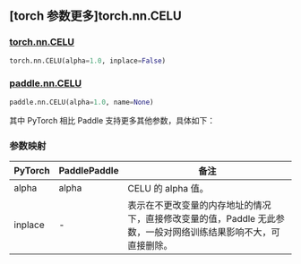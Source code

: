 ## [torch 参数更多]torch.nn.CELU

### [torch.nn.CELU](https://pytorch.org/docs/stable/generated/torch.nn.CELU.html#torch.nn.CELU)

```python
torch.nn.CELU(alpha=1.0, inplace=False)
```

### [paddle.nn.CELU](https://www.paddlepaddle.org.cn/documentation/docs/zh/api/paddle/nn/CELU_cn.html)

```python
paddle.nn.CELU(alpha=1.0, name=None)
```

其中 PyTorch 相比 Paddle 支持更多其他参数，具体如下：

### 参数映射

| PyTorch | PaddlePaddle | 备注                                                                                                            |
| ------- | ------------ | --------------------------------------------------------------------------------------------------------------- |
| alpha   | alpha        | CELU 的 alpha 值。                                                                                              |
| inplace | -            | 表示在不更改变量的内存地址的情况下，直接修改变量的值，Paddle 无此参数，一般对网络训练结果影响不大，可直接删除。 |
